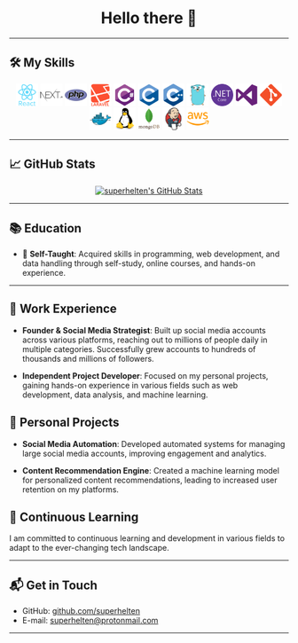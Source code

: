 <h1 align="center">
  Hello there 👋
</h1>
  <!--
<p align="center">
  <a href="https://twitter.com/yourusername">
    <img src="https://img.shields.io/twitter/follow/yourusername.svg?style=social&logo=twitter" alt="Twitter Follow">
  </a>
  <a href="https://linkedin.com/in/yourusername">
    <img src="https://img.shields.io/badge/-LinkedIn-black.svg?style=social&logo=linkedin&colorB=555" alt="LinkedIn">
  </a>
</p> -->

---

## 🛠️ My Skills

<div align="center">
  <!-- React -->
  <img src="https://github.com/devicons/devicon/blob/master/icons/react/react-original-wordmark.svg" alt="React" width="40" height="40"/>
  <!-- Next.js -->
  <img src="https://github.com/devicons/devicon/blob/master/icons/nextjs/nextjs-original-wordmark.svg" alt="Next.js" width="40" height="40"/>
  <!-- PHP -->
  <img src="https://github.com/devicons/devicon/blob/master/icons/php/php-original.svg" alt="PHP" width="40" height="40"/>
  <!-- Laravel -->
  <img src="https://github.com/devicons/devicon/blob/master/icons/laravel/laravel-plain-wordmark.svg" alt="Laravel" width="40" height="40"/>
  <!-- C# -->
  <img src="https://github.com/devicons/devicon/blob/master/icons/csharp/csharp-original.svg" alt="C#" width="40" height="40"/>
  <!-- C -->
  <img src="https://github.com/devicons/devicon/blob/master/icons/c/c-original.svg" alt="C" width="40" height="40"/>
  <!-- C++ -->
  <img src="https://github.com/devicons/devicon/blob/master/icons/cplusplus/cplusplus-original.svg" alt="C++" width="40" height="40"/>
  <!-- Go -->
  <img src="https://github.com/devicons/devicon/blob/master/icons/go/go-original.svg" alt="Go" width="40" height="40"/>
  <!-- .NET -->
  <img src="https://github.com/devicons/devicon/blob/master/icons/dotnetcore/dotnetcore-original.svg" alt=".NET" width="40" height="40"/>
  <!-- Visual Studio -->
  <img src="https://github.com/devicons/devicon/blob/master/icons/visualstudio/visualstudio-plain.svg" alt="Visual Studio" width="40" height="40"/>
  <!-- Git -->
  <img src="https://github.com/devicons/devicon/blob/master/icons/git/git-original.svg" alt="Git" width="40" height="40"/>
  <!-- Docker -->
  <img src="https://github.com/devicons/devicon/blob/master/icons/docker/docker-original.svg" alt="Docker" width="40" height="40"/>
  <!-- Linux -->
  <img src="https://github.com/devicons/devicon/blob/master/icons/linux/linux-original.svg" alt="Linux" width="40" height="40"/>
  <!-- MongoDB -->
  <img src="https://github.com/devicons/devicon/blob/master/icons/mongodb/mongodb-original-wordmark.svg" alt="MongoDB" width="40" height="40"/>
  <!-- Jenkins -->
  <img src="https://github.com/devicons/devicon/blob/master/icons/jenkins/jenkins-original.svg" alt="Jenkins" width="40" height="40"/>
  <!-- AWS -->
  <img src="https://github.com/devicons/devicon/blob/master/icons/amazonwebservices/amazonwebservices-plain-wordmark.svg" alt="AWS" width="40" height="40"/>
</div>


---

## 📈 GitHub Stats

<div align="center">
  <a href="https://github.com/anuraghazra/github-readme-stats">
    <img align="center" src="https://github-readme-stats.vercel.app/api?username=superhelten&show_icons=true&include_all_commits=true" alt="superhelten's GitHub Stats">
  </a>
</div>

---

## 📚 Education

- 🚀 **Self-Taught**: Acquired skills in programming, web development, and data handling through self-study, online courses, and hands-on experience.

---

## 💼 Work Experience

- **Founder & Social Media Strategist**: Built up social media accounts across various platforms, reaching out to millions of people daily in multiple categories. Successfully grew accounts to hundreds of thousands and millions of followers.

- **Independent Project Developer**: Focused on my personal projects, gaining hands-on experience in various fields such as web development, data analysis, and machine learning.

<!-- Add any other relevant work experiences here -->

## 🚀 Personal Projects

- **Social Media Automation**: Developed automated systems for managing large social media accounts, improving engagement and analytics.

- **Content Recommendation Engine**: Created a machine learning model for personalized content recommendations, leading to increased user retention on my platforms.

<!-- Add any other personal projects you want to showcase here -->

## 🌱 Continuous Learning

I am committed to continuous learning and development in various fields to adapt to the ever-changing tech landscape.


---

## 📬 Get in Touch

- GitHub: [github.com/superhelten](https://github.com/superhelten)
- E-mail: superhelten@protonmail.com

---

